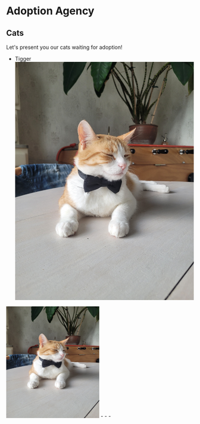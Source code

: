 # Adoption Agency #
## Cats ##
Let's present you our cats waiting for adoption!

- Tigger
 ![Tigrou](./tigrou.jpg)
<img src="./tigrou.jpg" alt="Tigrou" width="250" height="300">  
- 
- 
- 
